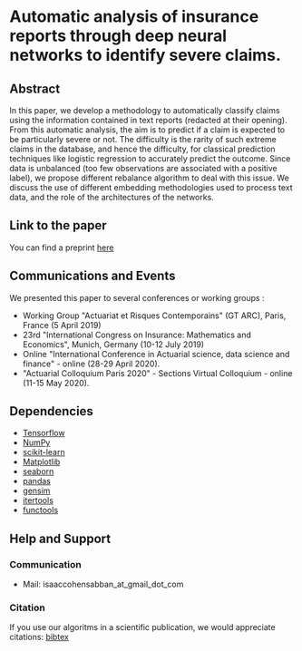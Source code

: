 # Automatic analysis of insurance reports through deep neural networks to identify severe claims.

## Abstract
In this paper, we develop a methodology to automatically classify claims using the information contained in text reports (redacted at their opening). From this automatic analysis, the aim is to predict if a claim is expected to be particularly severe or not. The difficulty is the rarity of such extreme claims in the database, and hence the difficulty, for classical prediction techniques like logistic regression to accurately predict the outcome. Since data is unbalanced (too few observations are associated with a positive label), we propose different rebalance algorithm to deal with this issue. We discuss the use of different embedding methodologies used to process text data, and the role of the architectures of the networks.

## Link to the paper

You can find a preprint [here](https://hal.archives-ouvertes.fr/hal-02570584)

## Communications and Events

We presented this paper to several conferences or working groups :

* Working Group "Actuariat et Risques Contemporains" (GT ARC), Paris, France (5 April 2019)
* 23rd "International Congress on Insurance: Mathematics and Economics", Munich, Germany (10-12 July 2019)
* Online "International Conference in Actuarial science, data science and finance" - online (28-29 April 2020).
* "Actuarial Colloquium Paris 2020" - Sections Virtual Colloquium - online (11-15 May 2020).

## Dependencies

* [Tensorflow](https://www.tensorflow.org)
* [NumPy](https://numpy.org)
* [scikit-learn](https://scikit-learn.org/stable/)
* [Matplotlib](https://matplotlib.org)
* [seaborn](https://seaborn.pydata.org)
* [pandas](https://pandas.pydata.org)
* [gensim](https://radimrehurek.com/gensim/)
* [itertools](https://docs.python.org/2/library/itertools.html)
* [functools](https://docs.python.org/3/library/functools.html)

## Help and Support

### Communication

* Mail: isaaccohensabban_at_gmail_dot_com


### Citation

If you use our algoritms in a scientific publication, we would appreciate citations: [bibtex](https://hal.archives-ouvertes.fr/hal-02570584v1/bibtex)







